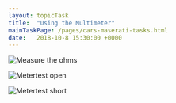 ```yaml
---
layout: topicTask
title:  "Using the Multimeter"
mainTaskPage: /pages/cars-maserati-tasks.html
date:   2018-10-8 15:30:00 +0000
---
```


![Measure the ohms](https://github.com/rbwatson/GoBabyGo/blob/master/docs/assets/images/metertest-ohms.jpg)

![Metertest open](https://github.com/rbwatson/GoBabyGo/blob/master/docs/assets/images/metertest-open.jpg)

![Metertest short](https://github.com/rbwatson/GoBabyGo/blob/master/docs/assets/images/metertest-short.jpg)

